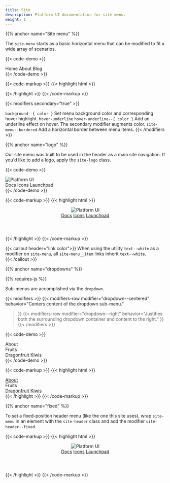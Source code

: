 ```yaml
---
title: Site
description: Platform UI documentation for site menu.
weight: 1
---
```


{{% anchor name="Site menu" %}}

The `site-menu` starts as a basic horizontal menu that can be modified to fit a wide array of scenarios. 

{{< code-demo >}}
<nav class="site-menu">
  <a class="site-menu__item">Home</a>
  <a class="site-menu__item">About</a>
  <a class="site-menu__item">Blog</a>
</nav>
{{< /code-demo >}}

{{< code-markup >}}
{{< highlight html >}}
<nav class="site-menu">
  <a href="" class="site-menu__item"></a>
  <a href="" class="site-menu__item"></a>
  <a href="" class="site-menu__item"></a>
</nav>
{{< /highlight >}}
{{< /code-markup >}} 

{{< modifiers secondary="true" >}}
<tr>
  <td data-label="Modifier"><code>background--{ color }</code></td>
  <td data-label="Secondary"><i class="pi-ban" aria-hidden="true"></i></td>
  <td data-label="Behavior">Set menu background color and corresponding hover highlight.</td>
</tr>
<tr>
  <td data-label="Modifier"><code>hover-underline</code></td>
  <td data-label="Secondary"><code>hover-underline--{ color }</code></td>
  <td data-label="Behavior">Add an underline effect on hover. The secondary modifier augments color.</td>
</tr>
<tr>
  <td data-label="Modifier"><code>site-menu--bordered</code></td>
  <td data-label="Secondary"><i class="pi-ban" aria-hidden="true"></i></td>
  <td data-label="Behavior">Add a horizontal border between menu items.</td>
</tr>
{{< /modifiers >}}

{{% anchor name="logo" %}}

Our site menu was built to be used in the header as a main site navigation. If you'd like to add a logo, apply the `site-logo` class.

{{< code-demo >}}
<div class="site-header background--purple flex flex--align-center">
  <a class="site-logo p-2">
    <img src="/images/platform-ui.svg" alt="Platform UI">
  </a>
  <nav class="site-menu hover-underline hover-underline--white h-100 flex flex--grow flex--align-center text--white px-2">
    <a class="p-2 site-menu__item">Docs</a>
    <a class="p-2 site-menu__item">Icons</a>
    <a class="p-2 site-menu__item">Launchpad</a>
  </nav>
</div>
{{< /code-demo >}}

{{< code-markup >}}
{{< highlight html >}}
<header class="site-header background--purple flex flex--align-center">
  <a class="site-logo p-2">
    <img src="/images/platform-ui.svg" alt="Platform UI">
  </a>
  <nav class="site-menu hover-underline hover-underline--white h-100 flex flex--grow flex--align-center text--white px-2">
    <a href="" class="p-2 site-menu__item">Docs</a>
    <a href="" class="p-2 site-menu__item">Icons</a>
    <a href="" class="p-2 site-menu__item">Launchpad</a>
  </nav>
</header>
{{< /highlight >}}
{{< /code-markup >}}
 
{{< callout header="link color">}}
When using the utility `text--white` as a modifier on `site-menu`, all `site-menu__item` links inherit `text--white`.   
{{< /callout >}}


{{% anchor name="dropdowns" %}}

<div class="mb-4">
{{% requires-js %}}
</div>

Sub-menus are accomplished via the `dropdown`.

{{< modifiers >}}
{{< modifiers-row
  modifier="dropdown--centered" 
  behavior="Centers content of the dropdown sub-menu." 
>}}
{{< modifiers-row 
    modifier="dropdown--right" 
    behavior="Justifies both the surrounding dropdown container and content to the right." 
>}}
{{< /modifiers >}}

{{< code-demo >}}
<nav class="site-menu background--lightblue">
  <a class="p-3 site-menu__item">About</a>
  <div class="dropdown">
      <div class="p-3 site-menu__item dropdown__trigger">
        Fruits
        <i class="ml-1 pi-angle-down"></i>
      </div>
      <div class="dropdown__content">
        <a class="dropdown__content-item">Dragonfruit</a>
        <a class="dropdown__content-item">Kiwis</a>
      </div>
    </div>
</nav>
{{< /code-demo >}}

{{< code-markup >}}
{{< highlight html >}}
<nav class="site-menu background--lightblue">
  <a href="" class="p-3 site-menu__item">About</a>
  <div class="dropdown">
      <div class="p-3 site-menu__item dropdown__trigger">
        Fruits
        <i class="ml-1 pi-angle-down"></i>
      </div>
      <div class="dropdown__content">
        <a href="" class="dropdown__content-item">Dragonfruit</a>
        <a href="" class="dropdown__content-item">Kiwis</a>
      </div>
    </div>
</nav>
{{< /highlight >}}
{{< /code-markup >}}

{{% anchor name="fixed" %}} 

To set a fixed-position header menu (like the one this site uses), wrap `site-menu` in an element with the `site-header` class and add the modifier `site-header--fixed`. 

{{< code-markup >}}
{{< highlight html >}}
<header class="site-header site-header--fixed">
  <a class="site-logo">
    <img src="..." alt="Platform UI">
  </a>
  <nav class="site-menu">
    <a href="" class="site-menu__item">Docs</a>
    <a href="" class="site-menu__item">Icons</a>
    <a href="" class="site-menu__item">Launchpad</a>
  </nav>
</header>
{{< /highlight >}}
{{< /code-markup >}}